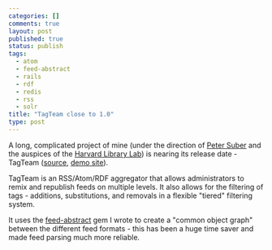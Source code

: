 ```yaml
--- 
categories: []
comments: true
layout: post
published: true
status: publish
tags: 
  - atom
  - feed-abstract
  - rails
  - rdf
  - redis
  - rss
  - solr
title: "TagTeam close to 1.0"
type: post
---
```

A long, complicated project of mine (under the direction of <a href="http://www.earlham.edu/~peters/hometoc.htm">Peter Suber</a> and the auspices of the <a href="http://osc.hul.harvard.edu/liblab">Harvard Library Lab</a>) is nearing its release date - TagTeam (<a href="https://github.com/berkmancenter/taghub">source</a>, <a href="http://dev7.berkmancenter.org/hubs/1#ui-tabs-1">demo site</a>).

TagTeam is an RSS/Atom/RDF aggregator that allows administrators to remix and republish feeds on multiple levels. It also allows for the filtering of tags - additions, substitutions, and removals in a flexible "tiered" filtering system.

It uses the <a href="http://rubygems.org/gems/feed-abstract">feed-abstract</a> gem I wrote to create a "common object graph" between the different feed formats - this has been a huge time saver and made feed parsing much more reliable.
